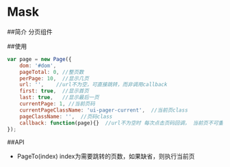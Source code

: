 Mask
===============

##简介
分页组件


##使用
```js
var page = new Page({
    dom: '#dom',
    pageTotal: 0, //整页数
    perPage: 10,  //显示几页
    url: '',    //url不为空，可直接跳转，而非调用callback
    first: true,  //显示首页
    last: true,   //显示最后一页
    currentPage: 1, //当前页码
    currentPageClassName: 'ui-pager-current',  //当前页class
    pageClassName: '',  //页码class
    callback: function(page){}  //url不为空时 每次点击页码回调， 当前页不可重复点击，如需重新加载当前页，可直接调用pageto方法
});
```


##API
* PageTo(index)  index为需要跳转的页数，如果缺省，则执行当前页



    
